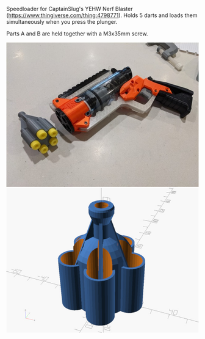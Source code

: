 Speedloader for CaptainSlug's YEHW Nerf Blaster (https://www.thingiverse.com/thing:4798771).  Holds 5 darts and loads them simultaneously when you press the plunger.

Parts A and B are held together with a M3x35mm screw.

![](photo.jpg)
![](speedloader.jpg)
